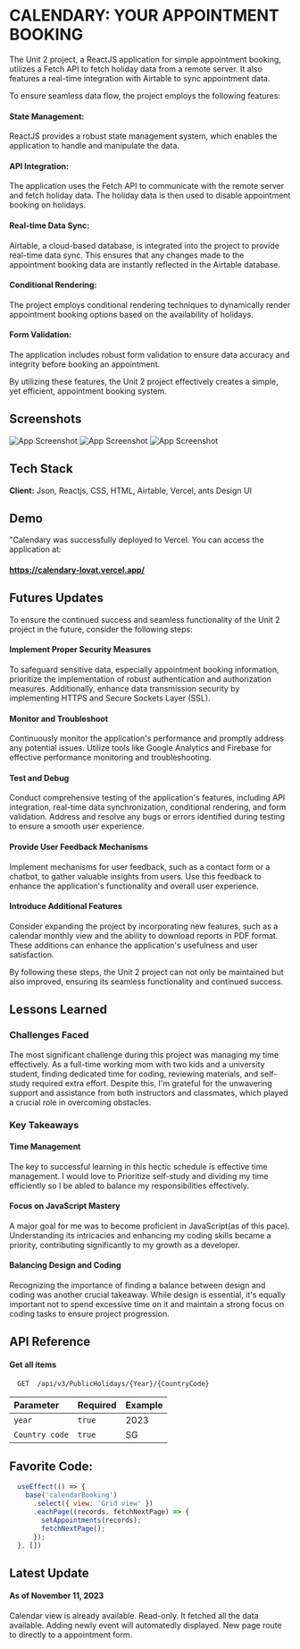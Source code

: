 
# CALENDARY: YOUR APPOINTMENT BOOKING

The Unit 2 project, a ReactJS application for simple appointment booking, utilizes a Fetch API to fetch holiday data from a remote server. It also features a real-time integration with Airtable to sync appointment data.

To ensure seamless data flow, the project employs the following features:

#### State Management: 
ReactJS provides a robust state management system, which enables the application to handle and manipulate the data.

#### API Integration: 
The application uses the Fetch API to communicate with the remote server and fetch holiday data. The holiday data is then used to disable appointment booking on holidays.

#### Real-time Data Sync:
Airtable, a cloud-based database, is integrated into the project to provide real-time data sync. This ensures that any changes made to the appointment booking data are instantly reflected in the Airtable database.

#### Conditional Rendering:
The project employs conditional rendering techniques to dynamically render appointment booking options based on the availability of holidays.

#### Form Validation: 
The application includes robust form validation to ensure data accuracy and integrity before booking an appointment.

By utilizing these features, the Unit 2 project effectively creates a simple, yet efficient, appointment booking system.



## Screenshots

![App Screenshot](https://i.imgur.com/lxOwMQe.png)
![App Screenshot](https://i.imgur.com/7srgvVk.png)
![App Screenshot](https://i.imgur.com/Q91oqoB.png)

## Tech Stack

**Client:**  Json, Reactjs, CSS, HTML, Airtable, Vercel, ants Design UI



## Demo


"Calendary was successfully deployed to Vercel.
You can access the application at:

####  https://calendary-lovat.vercel.app/


## Futures Updates

To ensure the continued success and seamless functionality of the Unit 2 project in the future, consider the following steps:

#### Implement Proper Security Measures
To safeguard sensitive data, especially appointment booking information, prioritize the implementation of robust authentication and authorization measures. Additionally, enhance data transmission security by implementing HTTPS and Secure Sockets Layer (SSL).

#### Monitor and Troubleshoot
Continuously monitor the application's performance and promptly address any potential issues. Utilize tools like Google Analytics and Firebase for effective performance monitoring and troubleshooting.

#### Test and Debug
Conduct comprehensive testing of the application's features, including API integration, real-time data synchronization, conditional rendering, and form validation. Address and resolve any bugs or errors identified during testing to ensure a smooth user experience.

#### Provide User Feedback Mechanisms
Implement mechanisms for user feedback, such as a contact form or a chatbot, to gather valuable insights from users. Use this feedback to enhance the application's functionality and overall user experience.

#### Introduce Additional Features
Consider expanding the project by incorporating new features, such as a calendar monthly view and the ability to download reports in PDF format. These additions can enhance the application's usefulness and user satisfaction.

By following these steps, the Unit 2 project can not only be maintained but also improved, ensuring its seamless functionality and continued success.
## Lessons Learned

### Challenges Faced
The most significant challenge during this project was managing my time effectively. As a full-time working mom with two kids and a university student, finding dedicated time for coding, reviewing materials, and self-study required extra effort. Despite this, I'm grateful for the unwavering support and assistance from both instructors and classmates, which played a crucial role in overcoming obstacles.

### Key Takeaways

#### Time Management
The key to successful learning in this hectic schedule is effective time management. I would love to Prioritize self-study and dividing my time efficiently so I be abled to balance my responsibilities effectively.

#### Focus on JavaScript Mastery
A major goal for me was to become proficient in JavaScript(as of this pace). Understanding its intricacies and enhancing my coding skills became a priority, contributing significantly to my growth as a developer.

#### Balancing Design and Coding
Recognizing the importance of finding a balance between design and coding was another crucial takeaway. While design is essential, it's equally important not to spend excessive time on it and maintain a strong focus on coding tasks to ensure project progression.
## API Reference

#### Get all items

```http
  GET  /api/v3/PublicHolidays/{Year}/{CountryCode}
```

| Parameter | Required     | Example             |
| :-------- | :-------     | :------------------------- |
| `year`     | `true`      | 2023 |
| `Country code` | `true`  | SG |


## Favorite Code:

```javascript
  useEffect(() => {
    base('calendarBooking')
      .select({ view: 'Grid view' })
      .eachPage((records, fetchNextPage) => {
        setAppointments(records);
        fetchNextPage();
      });
  }, [])
```


## Latest Update

#### As of November 11, 2023
Calendar view is already available. Read-only. It fetched all the data available.
Adding newly event will automatedly displayed.
New page route to directly to a appointment form.